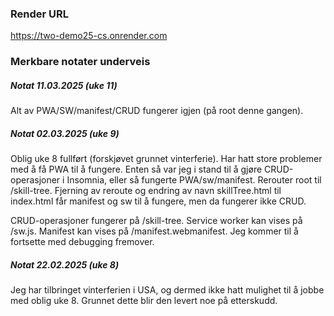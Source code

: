 ### Render URL
https://two-demo25-cs.onrender.com

### Merkbare notater underveis

##### Notat 11.03.2025 (uke 11)
Alt av PWA/SW/manifest/CRUD fungerer igjen (på root denne gangen).

##### Notat 02.03.2025 (uke 9)
Oblig uke 8 fullført (forskjøvet grunnet vinterferie).
Har hatt store problemer med å få PWA til å fungere. Enten så var jeg i stand til å gjøre CRUD-operasjoner i Insomnia, eller så fungerte PWA/sw/manifest. Rerouter root til /skill-tree. Fjerning av reroute og endring av navn skillTree.html til index.html får manifest og sw til å fungere, men da fungerer ikke CRUD.

CRUD-operasjoner fungerer på /skill-tree. Service worker kan vises på /sw.js. Manifest kan vises på /manifest.webmanifest. Jeg kommer til å fortsette med debugging fremover.

##### Notat 22.02.2025 (uke 8)
Jeg har tilbringet vinterferien i USA, og dermed ikke hatt mulighet til å jobbe med oblig uke 8. Grunnet dette blir den levert noe på etterskudd.